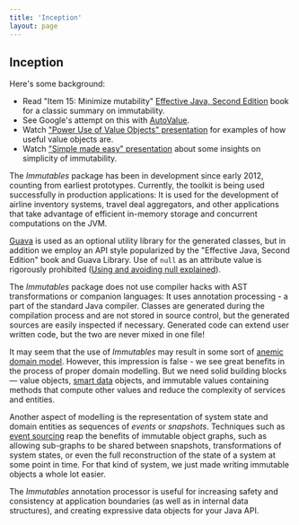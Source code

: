 ```yaml
---
title: 'Inception'
layout: page
---
```


Inception
---------
Here's some background:

* Read "Item 15: Minimize mutability" [Effective Java, Second Edition](http://www.amazon.com/Effective-Java-Edition-Joshua-Bloch/dp/0321356683)
  book for a classic summary on immutability.
* See Google's attempt on this with [AutoValue](https://docs.google.com/presentation/d/14u_h-lMn7f1rXE1nDiLX0azS3IkgjGl5uxp5jGJ75RE).
* Watch ["Power Use of Value Objects" presentation](http://www.infoq.com/presentations/Value-Objects-Dan-Bergh-Johnsson) for examples of how useful value objects are.
* Watch ["Simple made easy" presentation](http://www.infoq.com/presentations/Simple-Made-Easy) about some insights on simplicity of immutability.

The _Immutables_ package has been in development since early 2012, counting from earliest prototypes.
Currently, the toolkit is being used successfully in production applications:
It is used for the development of airline inventory systems, travel deal aggregators, and other applications that take advantage of efficient in-memory storage and concurrent computations on the JVM.

[Guava](https://code.google.com/p/guava-libraries) is used as an optional utility library for the generated classes,
but in addition we employ an API style popularized by the "Effective Java, Second Edition" book and Guava Library.
Use of `null` as an attribute value is rigorously prohibited ([Using and avoiding null explained](https://code.google.com/p/guava-libraries/wiki/UsingAndAvoidingNullExplained)).

The _Immutables_ package does not use compiler hacks with AST transformations or companion languages: It uses annotation processing - a part of the standard Java compiler.
Classes are generated during the compilation process and are not stored in source control, but the generated sources are easily inspected if necessary.
Generated code can extend user written code, but the two are never mixed in one file!

It may seem that the use of _Immutables_ may result in some sort of [anemic domain model](http://www.martinfowler.com/bliki/AnemicDomainModel.html).
However, this impression is false - we see great benefits in the process of proper domain modelling. But we need solid building blocks — value objects,
[smart data](http://immutables.github.com/immutable.html#smart-data) objects,
and immutable values containing methods that compute other values and reduce the complexity of services and entities.

Another aspect of modelling is the representation of system state and domain entities as sequences of _events_ or _snapshots_.
Techniques such as [event sourcing](http://martinfowler.com/eaaDev/EventSourcing.html) reap the
benefits of immutable object graphs, such as allowing sub-graphs to be shared between snapshots, transformations of system states,
or even the full reconstruction of the state of a system at some point in time.
For that kind of system, we just made writing immutable objects a whole lot easier.

The _Immutables_ annotation processor is useful for increasing safety and consistency at application boundaries (as well as in internal data structures),
and creating expressive data objects for your Java API.
